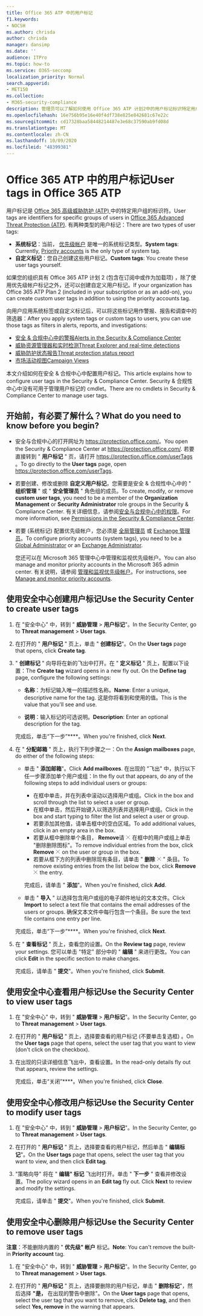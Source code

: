 ```yaml
---
title: Office 365 ATP 中的用户标记
f1.keywords:
- NOCSH
ms.author: chrisda
author: chrisda
manager: dansimp
ms.date: ''
audience: ITPro
ms.topic: how-to
ms.service: O365-seccomp
localization_priority: Normal
search.appverid:
- MET150
ms.collection:
- M365-security-compliance
description: 管理员可以了解如何使用 Office 365 ATP 计划2中的用户标记标识特定用户组。 标记筛选在 Office 365 ATP 中的通知、报告和调查中可用，以快速识别已标记的用户。
ms.openlocfilehash: 16e756b95e16e40f4df738e825e842681c67e22c
ms.sourcegitcommit: cd17328baa58448214487e3e68c37590ab9fd08d
ms.translationtype: MT
ms.contentlocale: zh-CN
ms.lasthandoff: 10/09/2020
ms.locfileid: "48399381"
---
```

# <a name="user-tags-in-office-365-atp"></a><span data-ttu-id="8ee4e-104">Office 365 ATP 中的用户标记</span><span class="sxs-lookup"><span data-stu-id="8ee4e-104">User tags in Office 365 ATP</span></span>

<span data-ttu-id="8ee4e-105">用户标记是 [Office 365 高级威胁防护 (ATP) ](office-365-atp.md)中的特定用户组的标识符。</span><span class="sxs-lookup"><span data-stu-id="8ee4e-105">User tags are identifiers for specific groups of users in [Office 365 Advanced Threat Protection (ATP)](office-365-atp.md).</span></span> <span data-ttu-id="8ee4e-106">有两种类型的用户标记：</span><span class="sxs-lookup"><span data-stu-id="8ee4e-106">There are two types of user tags:</span></span>

- <span data-ttu-id="8ee4e-107">**系统标记**：当前， [优先级帐户](https://docs.microsoft.com/microsoft-365/admin/setup/priority-accounts) 是唯一的系统标记类型。</span><span class="sxs-lookup"><span data-stu-id="8ee4e-107">**System tags**: Currently, [Priority accounts](https://docs.microsoft.com/microsoft-365/admin/setup/priority-accounts) is the only type of system tag.</span></span>
- <span data-ttu-id="8ee4e-108">**自定义标记**：您自己创建这些用户标记。</span><span class="sxs-lookup"><span data-stu-id="8ee4e-108">**Custom tags**: You create these user tags yourself.</span></span>

<span data-ttu-id="8ee4e-109">如果您的组织具有 Office 365 ATP 计划 2 (包含在订阅中或作为加载项) ，除了使用优先级帐户标记之外，还可以创建自定义用户标记。</span><span class="sxs-lookup"><span data-stu-id="8ee4e-109">If your organization has Office 365 ATP Plan 2 (included in your subscription or as an add-on), you can create custom user tags in addition to using the priority accounts tag.</span></span>

<span data-ttu-id="8ee4e-110">向用户应用系统标签或自定义标记后，可以将这些标记用作警报、报告和调查中的筛选器：</span><span class="sxs-lookup"><span data-stu-id="8ee4e-110">After you apply system tags or custom tags to users, you can use those tags as filters in alerts, reports, and investigations:</span></span>

- [<span data-ttu-id="8ee4e-111">安全 & 合规中心中的警报</span><span class="sxs-lookup"><span data-stu-id="8ee4e-111">Alerts in the Security & Compliance Center</span></span>](alerts.md)
- [<span data-ttu-id="8ee4e-112">威胁资源管理器和实时检测</span><span class="sxs-lookup"><span data-stu-id="8ee4e-112">Threat Explorer and real-time detections</span></span>](threat-explorer.md)
- [<span data-ttu-id="8ee4e-113">威胁防护状态报告</span><span class="sxs-lookup"><span data-stu-id="8ee4e-113">Threat protection status report</span></span>](view-email-security-reports.md#threat-protection-status-report)
- [<span data-ttu-id="8ee4e-114">市场活动视图</span><span class="sxs-lookup"><span data-stu-id="8ee4e-114">Campaign Views</span></span>](campaigns.md)

<span data-ttu-id="8ee4e-115">本文介绍如何在安全 & 合规中心中配置用户标记。</span><span class="sxs-lookup"><span data-stu-id="8ee4e-115">This article explains how to configure user tags in the Security & Compliance Center.</span></span> <span data-ttu-id="8ee4e-116">Security & 合规性中心中没有可用于管理用户标记的 cmdlet。</span><span class="sxs-lookup"><span data-stu-id="8ee4e-116">There are no cmdlets in Security & Compliance Center to manage user tags.</span></span>

## <a name="what-do-you-need-to-know-before-you-begin"></a><span data-ttu-id="8ee4e-117">开始前，有必要了解什么？</span><span class="sxs-lookup"><span data-stu-id="8ee4e-117">What do you need to know before you begin?</span></span>

- <span data-ttu-id="8ee4e-118">安全与合规中心的打开网址为 <https://protection.office.com/>。</span><span class="sxs-lookup"><span data-stu-id="8ee4e-118">You open the Security & Compliance Center at <https://protection.office.com/>.</span></span> <span data-ttu-id="8ee4e-119">若要直接转到 " **用户标记** " 页，请打开 <https://protection.office.com/userTags> 。</span><span class="sxs-lookup"><span data-stu-id="8ee4e-119">To go directly to the **User tags** page, open <https://protection.office.com/userTags>.</span></span>

- <span data-ttu-id="8ee4e-120">若要创建、修改或删除 **自定义用户标记**，您需要是安全 & 合规性中心中的 " **组织管理** " 或 " **安全管理员** " 角色组的成员。</span><span class="sxs-lookup"><span data-stu-id="8ee4e-120">To create, modify, or remove **custom user tags**, you need to be a member of the **Organization Management** or **Security Administrator** role groups in the Security & Compliance Center.</span></span> <span data-ttu-id="8ee4e-121">有关详细信息，请参阅[安全与合规中心中的权限](permissions-in-the-security-and-compliance-center.md)。</span><span class="sxs-lookup"><span data-stu-id="8ee4e-121">For more information, see [Permissions in the Security & Compliance Center](permissions-in-the-security-and-compliance-center.md).</span></span>

- <span data-ttu-id="8ee4e-122">若要 (系统标记) 配置优先级帐户，您必须是 [全局管理员](https://docs.microsoft.com/azure/active-directory/users-groups-roles/directory-assign-admin-roles#global-administrator--company-administrator) 或 [Exchange 管理员](https://docs.microsoft.com/azure/active-directory/users-groups-roles/directory-assign-admin-roles#exchange-administrator)。</span><span class="sxs-lookup"><span data-stu-id="8ee4e-122">To configure priority accounts (system tags), you need to be a [Global Administrator](https://docs.microsoft.com/azure/active-directory/users-groups-roles/directory-assign-admin-roles#global-administrator--company-administrator) or an [Exchange Administrator](https://docs.microsoft.com/azure/active-directory/users-groups-roles/directory-assign-admin-roles#exchange-administrator).</span></span>

  <span data-ttu-id="8ee4e-123">您还可以在 Microsoft 365 管理中心中管理和监视优先级帐户。</span><span class="sxs-lookup"><span data-stu-id="8ee4e-123">You can also manage and monitor priority accounts in the Microsoft 365 admin center.</span></span> <span data-ttu-id="8ee4e-124">有关说明，请参阅 [管理和监视优先级帐户](https://docs.microsoft.com/microsoft-365/admin/setup/priority-accounts)。</span><span class="sxs-lookup"><span data-stu-id="8ee4e-124">For instructions, see [Manage and monitor priority accounts](https://docs.microsoft.com/microsoft-365/admin/setup/priority-accounts).</span></span>

## <a name="use-the-security-center-to-create-user-tags"></a><span data-ttu-id="8ee4e-125">使用安全中心创建用户标记</span><span class="sxs-lookup"><span data-stu-id="8ee4e-125">Use the Security Center to create user tags</span></span>

1. <span data-ttu-id="8ee4e-126">在 "安全中心" 中，转到 " **威胁管理** \> **用户标记**"。</span><span class="sxs-lookup"><span data-stu-id="8ee4e-126">In the Security Center, go to **Threat management** \> **User tags**.</span></span>

2. <span data-ttu-id="8ee4e-127">在打开的 " **用户标记** " 页上，单击 " **创建标记**"。</span><span class="sxs-lookup"><span data-stu-id="8ee4e-127">On the **User tags** page that opens, click **Create tag**.</span></span>

3. <span data-ttu-id="8ee4e-128">" **创建标记** " 向导将在新的飞出中打开。在 " **定义标记** " 页上，配置以下设置：</span><span class="sxs-lookup"><span data-stu-id="8ee4e-128">The **Create tag** wizard opens in a new fly out. On the **Define tag** page, configure the following settings:</span></span>

   - <span data-ttu-id="8ee4e-129">**名称**：为标记输入唯一的描述性名称。</span><span class="sxs-lookup"><span data-stu-id="8ee4e-129">**Name**: Enter a unique, descriptive name for the tag.</span></span> <span data-ttu-id="8ee4e-130">这是你将看到和使用的值。</span><span class="sxs-lookup"><span data-stu-id="8ee4e-130">This is the value that you'll see and use.</span></span>

   - <span data-ttu-id="8ee4e-131">**说明**：输入标记的可选说明。</span><span class="sxs-lookup"><span data-stu-id="8ee4e-131">**Description**: Enter an optional description for the tag.</span></span>

   <span data-ttu-id="8ee4e-132">完成后，单击“下一步”\*\*\*\*。</span><span class="sxs-lookup"><span data-stu-id="8ee4e-132">When you're finished, click **Next**.</span></span>

4. <span data-ttu-id="8ee4e-133">在 " **分配邮箱** " 页上，执行下列步骤之一：</span><span class="sxs-lookup"><span data-stu-id="8ee4e-133">On the **Assign mailboxes** page, do either of the following steps:</span></span>

   - <span data-ttu-id="8ee4e-134">单击 " **添加邮箱**"。</span><span class="sxs-lookup"><span data-stu-id="8ee4e-134">Click **Add mailboxes**.</span></span> <span data-ttu-id="8ee4e-135">在出现的 "飞出" 中，执行以下任一步骤添加单个用户或组：</span><span class="sxs-lookup"><span data-stu-id="8ee4e-135">In the fly out that appears, do any of the following steps to add individual users or groups:</span></span>

     - <span data-ttu-id="8ee4e-136">在框中单击，并在列表中滚动以选择用户或组。</span><span class="sxs-lookup"><span data-stu-id="8ee4e-136">Click in the box and scroll through the list to select a user or group.</span></span>
     - <span data-ttu-id="8ee4e-137">在框中单击，然后开始键入以筛选列表并选择用户或组。</span><span class="sxs-lookup"><span data-stu-id="8ee4e-137">Click in the box and start typing to filter the list and select a user or group.</span></span>
     - <span data-ttu-id="8ee4e-138">若要添加其他值，请单击框中的空白区域。</span><span class="sxs-lookup"><span data-stu-id="8ee4e-138">To add additional values, click in an empty area in the box.</span></span>
     - <span data-ttu-id="8ee4e-139">若要从框中删除单个条目， **Remove**请 ![ ](../../media/scc-remove-icon.png) 在框中的用户或组上单击 "删除删除图标"。</span><span class="sxs-lookup"><span data-stu-id="8ee4e-139">To remove individual entries from the box, click **Remove** ![Remove icon](../../media/scc-remove-icon.png) on the user or group in the box.</span></span>
     - <span data-ttu-id="8ee4e-140">若要从框下方的列表中删除现有条目，请单击 " **删除** ![ 删除图标 ](../../media/scc-remove-icon.png) " 条目。</span><span class="sxs-lookup"><span data-stu-id="8ee4e-140">To remove existing entries from the list below the box, click **Remove** ![Remove icon](../../media/scc-remove-icon.png) the entry.</span></span>

     <span data-ttu-id="8ee4e-141">完成后，请单击 " **添加**"。</span><span class="sxs-lookup"><span data-stu-id="8ee4e-141">When you're finished, click **Add**.</span></span>

   - <span data-ttu-id="8ee4e-142">单击 " **导入** " 以选择包含用户或组的电子邮件地址的文本文件。</span><span class="sxs-lookup"><span data-stu-id="8ee4e-142">Click **Import** to select a text file that contains the email addresses of the users or groups.</span></span> <span data-ttu-id="8ee4e-143">确保文本文件中每行包含一个条目。</span><span class="sxs-lookup"><span data-stu-id="8ee4e-143">Be sure the text file contains one entry per line.</span></span>

   <span data-ttu-id="8ee4e-144">完成后，单击“下一步”\*\*\*\*。</span><span class="sxs-lookup"><span data-stu-id="8ee4e-144">When you're finished, click **Next**.</span></span>

5. <span data-ttu-id="8ee4e-145">在 " **查看标记** " 页上，查看您的设置。</span><span class="sxs-lookup"><span data-stu-id="8ee4e-145">On the **Review tag** page, review your settings.</span></span> <span data-ttu-id="8ee4e-146">您可以单击 "特定" 部分中的 " **编辑** " 来进行更改。</span><span class="sxs-lookup"><span data-stu-id="8ee4e-146">You can click **Edit** in the specific section to make changes.</span></span>

   <span data-ttu-id="8ee4e-147">完成后，请单击 " **提交**"。</span><span class="sxs-lookup"><span data-stu-id="8ee4e-147">When you're finished, click **Submit**.</span></span>

## <a name="use-the-security-center-to-view-user-tags"></a><span data-ttu-id="8ee4e-148">使用安全中心查看用户标记</span><span class="sxs-lookup"><span data-stu-id="8ee4e-148">Use the Security Center to view user tags</span></span>

1. <span data-ttu-id="8ee4e-149">在 "安全中心" 中，转到 " **威胁管理** \> **用户标记**"。</span><span class="sxs-lookup"><span data-stu-id="8ee4e-149">In the Security Center, go to **Threat management** \> **User tags**.</span></span>

2. <span data-ttu-id="8ee4e-150">在打开的 " **用户标记** " 页上，选择要查看的用户标记 (不要单击复选框) 。</span><span class="sxs-lookup"><span data-stu-id="8ee4e-150">On the **User tags** page that opens, select the user tag that you want to view (don't click on the checkbox).</span></span>

3. <span data-ttu-id="8ee4e-151">在出现的只读详细信息飞出中，查看设置。</span><span class="sxs-lookup"><span data-stu-id="8ee4e-151">In the read-only details fly out that appears, review the settings.</span></span>

   <span data-ttu-id="8ee4e-152">完成后，单击“关闭”\*\*\*\*。</span><span class="sxs-lookup"><span data-stu-id="8ee4e-152">When you're finished, click **Close**.</span></span>

## <a name="use-the-security-center-to-modify-user-tags"></a><span data-ttu-id="8ee4e-153">使用安全中心修改用户标记</span><span class="sxs-lookup"><span data-stu-id="8ee4e-153">Use the Security Center to modify user tags</span></span>

1. <span data-ttu-id="8ee4e-154">在 "安全中心" 中，转到 " **威胁管理** \> **用户标记**"。</span><span class="sxs-lookup"><span data-stu-id="8ee4e-154">In the Security Center, go to **Threat management** \> **User tags**.</span></span>

2. <span data-ttu-id="8ee4e-155">在打开的 " **用户标记** " 页上，选择要查看的用户标记，然后单击 " **编辑标记**"。</span><span class="sxs-lookup"><span data-stu-id="8ee4e-155">On the **User tags** page that opens, select the user tag that you want to view, and then click **Edit tag**.</span></span>

3. <span data-ttu-id="8ee4e-156">"策略向导" 将在 " **编辑" 标记** 飞出时打开。单击 " **下一步** " 查看并修改设置。</span><span class="sxs-lookup"><span data-stu-id="8ee4e-156">The policy wizard opens in an **Edit tag** fly out. Click **Next** to review and modify the settings.</span></span>

   <span data-ttu-id="8ee4e-157">完成后，请单击 " **提交**"。</span><span class="sxs-lookup"><span data-stu-id="8ee4e-157">When you're finished, click **Submit**.</span></span>

## <a name="use-the-security-center-to-remove-user-tags"></a><span data-ttu-id="8ee4e-158">使用安全中心删除用户标记</span><span class="sxs-lookup"><span data-stu-id="8ee4e-158">Use the Security Center to remove user tags</span></span>

<span data-ttu-id="8ee4e-159">**注意**：不能删除内置的 " **优先级" 帐户** 标记。</span><span class="sxs-lookup"><span data-stu-id="8ee4e-159">**Note**: You can't remove the built-in **Priority account** tag.</span></span>

1. <span data-ttu-id="8ee4e-160">在 "安全中心" 中，转到 " **威胁管理** \> **用户标记**"。</span><span class="sxs-lookup"><span data-stu-id="8ee4e-160">In the Security Center, go to **Threat management** \> **User tags**.</span></span>

2. <span data-ttu-id="8ee4e-161">在打开的 " **用户标记** " 页上，选择要删除的用户标记，单击 " **删除标记**"，然后选择 **"是，** 在出现的警告中删除"。</span><span class="sxs-lookup"><span data-stu-id="8ee4e-161">On the **User tags** page that opens, select the user tag that you want to remove, click **Delete tag**, and then select **Yes, remove** in the warning that appears.</span></span>
